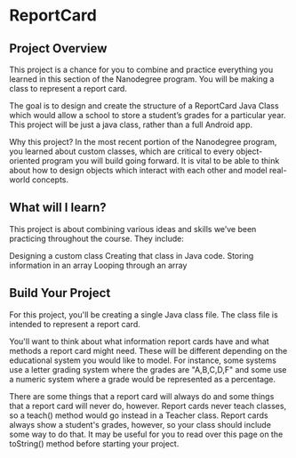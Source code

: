 # ReportCard

## Project Overview
This project is a chance for you to combine and practice everything you learned in this section of the Nanodegree program. You will be making a class to represent a report card.

The goal is to design and create the structure of a ReportCard Java Class which would allow a school to store a student’s grades for a particular year. This project will be just a java class, rather than a full Android app.

Why this project?
In the most recent portion of the Nanodegree program, you learned about custom classes, which are critical to every object-oriented program you will build going forward. It is vital to be able to think about how to design objects which interact with each other and model real-world concepts.

## What will I learn?
This project is about combining various ideas and skills we’ve been practicing throughout the course. They include:

Designing a custom class
Creating that class in Java code.
Storing information in an array
Looping through an array

## Build Your Project
For this project, you'll be creating a single Java class file. The class file is intended to represent a report card.

You'll want to think about what information report cards have and what methods a report card might need. These will be different depending on the educational system you would like to model. For instance, some systems use a letter grading system where the grades are "A,B,C,D,F" and some use a numeric system where a grade would be represented as a percentage.

There are some things that a report card will always do and some things that a report card will never do, however. Report cards never teach classes, so a teach() method would go instead in a Teacher class. Report cards always show a student's grades, however, so your class should include some way to do that. It may be useful for you to read over this page on the toString() method before starting your project.
